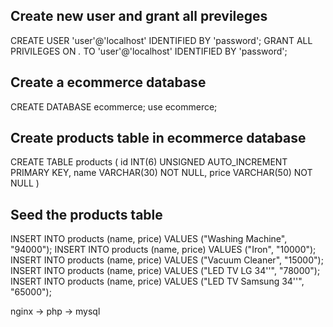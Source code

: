 ## Create new user and grant all previleges
CREATE USER 'user'@'localhost' IDENTIFIED BY 'password';
GRANT ALL PRIVILEGES ON *.* TO 'user'@'localhost' IDENTIFIED BY 'password';

## Create a ecommerce database
CREATE DATABASE ecommerce;
use ecommerce;

## Create products table in ecommerce database
CREATE TABLE products (
id INT(6) UNSIGNED AUTO_INCREMENT PRIMARY KEY,
name VARCHAR(30) NOT NULL,
price VARCHAR(50) NOT NULL
)

## Seed the products table
INSERT INTO products (name, price) VALUES ("Washing Machine", "94000");
INSERT INTO products (name, price) VALUES ("Iron", "10000");
INSERT INTO products (name, price) VALUES ("Vacuum Cleaner", "15000");
INSERT INTO products (name, price) VALUES ("LED TV LG 34''", "78000");
INSERT INTO products (name, price) VALUES ("LED TV Samsung 34''", "65000");


nginx -> php -> mysql
